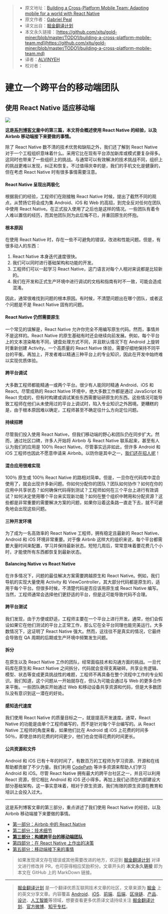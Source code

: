 > * 原文地址：[Building a Cross-Platform Mobile Team: Adapting mobile for a world with React Native](https://medium.com/airbnb-engineering/building-a-cross-platform-mobile-team-3e1837b40a88)
> * 原文作者：[Gabriel Peal](https://medium.com/@gpeal?source=post_header_lockup)
> * 译文出自：[掘金翻译计划](https://github.com/xitu/gold-miner)
> * 本文永久链接：[https://github.com/xitu/gold-miner/blob/master/TODO1/building-a-cross-platform-mobile-team.md](https://github.com/xitu/gold-miner/blob/master/TODO1/building-a-cross-platform-mobile-team.md)
> * 译者：[ALVINYEH](https://github.com/ALVINYEH)
> * 校对者：

# 建立一个跨平台的移动端团队

## 使用 React Native 适应移动端

![](https://cdn-images-1.medium.com/max/2000/1*3WNSZyXGOWKJyPT9r8VY8Q.jpeg)

**这是[系列博客文章](https://juejin.im/post/5b2c924ff265da59a401f050)中的第三篇，本文将会概述使用 React Native 的经验，以及 Airbnb 移动端接下来要做的事情。**

除了 React Native 数不清的技术优势和缺陷之外，我们还了解到 React Native 对于一个工程组织意味着什么。采用它比在现有平台添加新库或模式要复杂得多。这同时也带来了一些组织上的挑战。与通常可以有效解决的技术挑战不同，组织上的挑战更难以发现，纠正和恢复。不过值得庆幸的是，我们的手机文化是健康的，但在考虑 React Native 时有很多事情需要注意。

#### React Native 呈现出两极化

根据我们的经验，工程师们在刚接触 React Native 时候，提出了截然不同的观点，从赞扬它将会成为集 Android、iOS 和 Web 的高招，到完全反对任何在团队中使用 React Native。在正式投入使用了之后也是这样的情况。一些团队有着令人难以置信的经历，而其他团队则为此后悔不已，并重回原生的怀抱。

#### 根本原因

在使用 React Native 时，存在一些不可避免的错误，改进和性能问题。但是，有很多动人的东西：

1.  React Native 本身迭代速度很快。
2.  我们可以同时进行基础架构和功能的开发。
3.  工程师们可以一起学习 React Native，这门语言对每个人相对来说都是比较新的。
4.  我们在开发和正式生产环境中进行调试的文档和指南有时不一致，可能会造成混淆。

因此，通常很难找到问题的根本原因。有时候，不清楚问题出在哪个团队，或者这个问题是不是 React Native 固有的问题。

#### React Native 仍然需要原生

一个常见的误解是，React Native 允许你完全不用编写原生代码。然而，事情并不是这样的。React Native 的原生基础有时还会继续向前发展。例如，每个平台上的文本渲染略有不同，键盘处理方式不同，并且默认情况下在 Android 上旋转时重新创建 Activity。一个高质量的 React Native 体验，需要仔细地保持不同平台的平衡。再加上，开发者难以精通三种平台上的专业知识，因此在开发中始终难以实现优质体验。

#### 跨平台调试

大多数工程师都能精通一或两个平台。很少有人能同时精通 Android、iOS 和 React。尽管成熟的 React Native 环境中，绝大多数工作都是通过 JavaScript 和 React 完成的，但有时构建或调试某些东西需要钻研原生的东西。这些情况可能导致工程师在他们从未使用过的平台上调试时，陷入专业知识之外困境。更糟糕的是，由于根本原因难以确定，工程师甚至不确定往什么方向定位问题。

#### 持续招聘

尽管我们投入使用 React Native，但我们移动端的野心和团队仍在同步扩大。然而，通过社区口碑，许多人开始将 Airbnb 与 React Native 联系起来，甚至有人认为我们的应用是 100％ React Native。尽管事实远非如此，但许多 Android 和 iOS 工程师也因此不愿意申请来 Airbnb。以防你是其中之一，[我们还在招人呢](https://www.airbnb.com/careers/departments/engineering)！

#### 混合应用很难实现

100％ 原生或 100％ React Native 的路相对简单。但是，一旦你在代码库中混合使用了，就会出现许多新问题。你如何分配你的团队？团队如何协作？如何在你的应用中共享状态？如何确保代码得到测试？工程师如何在三个平台上进行有效调试？如何决定使用哪个平台来实现新功能？如何在整个组织中聘用和分配资源？这些都是非常重要的需要解决方案的问题，如果你沿着这条路一直走下去，就不可避免地会出现这些问题。

#### 三种开发环境

为了成为一名高效率的 React Native 工程师，拥有稳定且最新的 React Native、Android 和 iOS 环境非常重要。对于像 Airbnb 这样大的组织来说，每个平台都需要大量时间来配置，学习并保持最新状态。短短几周后，常常意味着要花费几个小时，才能使所有东西都恢复到最新状态。

#### Balancing Native vs React Native

在许多情况下，问题的最佳解决方案需要跨越原生和 React Native。例如，我们导航的实现大量使用 Activity 和 ViewController，其大部分代码都是原生的，适用于每个平台。但很多时候，不清楚代码是否应该用原生或 React Native 编写。当然，工程师通常会选择他们更舒适的平台，但是这可能导致代码不合理。

#### 跨平台测试

我们发现，由于方便或舒适，工程师主要在一个平台上进行开发。通常，他们会假设如果它在他们测试的平台上正常工作，那么它在全平台同理也能完美运行。大多数情况下，这证明了 React Native 强大。然而，这往往不是真实的情况，它最终会导致在 QA 周期的后期或生产环境中频繁发生问题。

#### 拆分

在原生以及 React Native 工作的团队，经常面临技术和沟通方面的挑战。一旦代码库在原生和 React Native 之间拆分，代码就会变得支离破碎。共享业务逻辑、模型、状态等变成更具挑战性的难题，工程师不再具备在整个流程中工作的专业知识。我们知道，这个问题从一开始就存在，但认为可能会通过与 Web 的更多合作来平衡。一些团队确实开始通过 Web 和移动设备共享资源和代码，但是大多数团队没有意识到这一潜在的好处。

#### 感知迭代速度

我们使用 React Native 的质量目标之一，就是提高开发速度。通常，React Native 的功能是由单个工程师编写的，而不是针对每个平台编写的。从 React Native 工程师的角度来看，如果他们比在 Android 或 iOS 上花费的时间多 50％，即使总体的花费的时间更少，他们也会觉得花费的时间更长。

#### 公共资源和文件

Android 和 iOS 已有十年的时间了，有数百万的工程师为学习资源、开源和在线帮助都贡献了不少力量。我们利用 [CodePath](https://codepath.com/androidbootcamp) 等许多资源来帮助人们学习 Android 和 iOS。尽管 React Native 拥有最大的跨平台社区之一，并且可以利用 React 资源，但它相比 Android 和 iOS 还小得多。再加上我们必须在内部建设大部分基础架构，这一事实意味着，相对于原生资源，我们有限的原生资源在教育和培训上会投入过大。

* * *

这是系列博客文章的第三部分，重点讲述了我们使用 React Native 的经验，以及 Airbnb 移动端接下来要做的事情。
 
 *   [第一部分：Airbnb 中的 React Native](https://juejin.im/post/5b2c924ff265da59a401f050)
 *   [第二部分：技术细节](https://medium.com/airbnb-engineering/react-native-at-airbnb-the-technology-dafd0b43838)
 *   [**第三部分：构建跨平台的移动端团队**](https://medium.com/airbnb-engineering/building-a-cross-platform-mobile-team-3e1837b40a88)
 *   [第四部分：在 React Native 上作出的决策](https://medium.com/airbnb-engineering/sunsetting-react-native-1868ba28e30a)
 *   [第五部分：移动端接下来的事情](https://medium.com/airbnb-engineering/whats-next-for-mobile-at-airbnb-5e71618576ab)
    
> 如果发现译文存在错误或其他需要改进的地方，欢迎到 [掘金翻译计划](https://github.com/xitu/gold-miner) 对译文进行修改并 PR，也可获得相应奖励积分。文章开头的 **本文永久链接** 即为本文在 GitHub 上的 MarkDown 链接。


---

> [掘金翻译计划](https://github.com/xitu/gold-miner) 是一个翻译优质互联网技术文章的社区，文章来源为 [掘金](https://juejin.im) 上的英文分享文章。内容覆盖 [Android](https://github.com/xitu/gold-miner#android)、[iOS](https://github.com/xitu/gold-miner#ios)、[前端](https://github.com/xitu/gold-miner#前端)、[后端](https://github.com/xitu/gold-miner#后端)、[区块链](https://github.com/xitu/gold-miner#区块链)、[产品](https://github.com/xitu/gold-miner#产品)、[设计](https://github.com/xitu/gold-miner#设计)、[人工智能](https://github.com/xitu/gold-miner#人工智能)等领域，想要查看更多优质译文请持续关注 [掘金翻译计划](https://github.com/xitu/gold-miner)、[官方微博](http://weibo.com/juejinfanyi)、[知乎专栏](https://zhuanlan.zhihu.com/juejinfanyi)。
